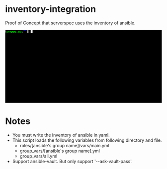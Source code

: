 # inventory-integration

Proof of Concept that serverspec uses the inventory of ansible.

![tty](tty.gif)

# Notes

- You must write the inventory of ansible in yaml.
- This script loads the following variables from following directory and file. 
    - roles/[ansible's group name]/vars/main.yml
    - group_vars/[ansible's group name].yml
    - group_vars/all.yml
- Support ansible-vault. But only support '--ask-vault-pass'. 
